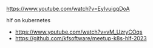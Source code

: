 https://www.youtube.com/watch?v=EyIvuigqDoA

hlf on kubernetes
- https://www.youtube.com/watch?v=vM_UzryCOqs
- https://github.com/kfsoftware/meetup-k8s-hlf-2023